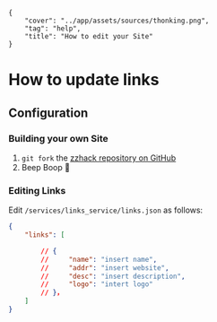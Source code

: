 ```metadata
{
    "cover": "../app/assets/sources/thonking.png",
    "tag": "help",
    "title": "How to edit your Site"
}
```

# How to update links

## Configuration

### Building your own Site

1. `git fork` the [zzhack repository on GitHub]("https://github.com/zzhack-stack/zzhack")
2. Beep Boop 🤖

### Editing Links

Edit `/services/links_service/links.json` as follows:

```json
{
    "links": [

        // {
        //     "name": "insert name",
        //     "addr": "insert website",
        //     "desc": "insert description",
        //     "logo": "intert logo"
        // }，
    ]
}
```
